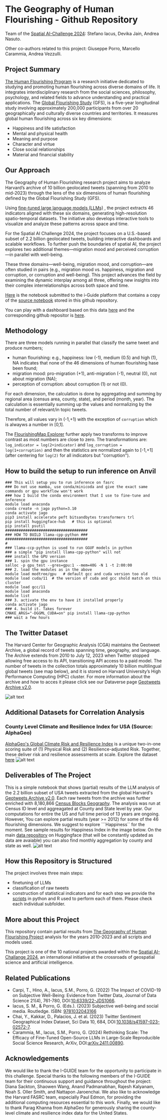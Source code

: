 # The Geography of Human Flourishing - Github Repository
Team of the [Spatial AI-Challenge 2024](https://i-guide.io/spatial-ai-challenge-2024/): Stefano Iacus, Devika Jain, Andrea Nasuto.

Other co-authors related to this project: Giuseppe Porro, Marcello Carammia, Andrea Vezzulli.

## Project Summary

[The Human Flourishing Program](https://hfh.fas.harvard.edu) is a research initiative dedicated to studying and promoting human flourishing across diverse domains of life. It integrates interdisciplinary research from the social sciences, philosophy, psychology, and related fields to advance understanding and practical applications. The [Global Flourishing Study](https://hfh.fas.harvard.edu/global-flourishing-study) (GFS), is a five-year longitudinal study involving approximately 200,000 participants from over 20 geographically and culturally diverse countries and territories. It measures global human flourishing across six key dimensions:

- Happiness and life satisfaction
- Mental and physical health
- Meaning and purpose
- Character and virtue
- Close social relationships
- Material and financial stability

## Our Approach

The Geography of Human Flourishing research project aims to analyze Harvard’s archive of 10 billion geolocated tweets (spanning from 2010 to mid-2023) through the lens of the six dimensions of human flourishing defined by the Global Flourishing Study (GFS).

Using [fine-tuned large language models (LLMs)](https://arxiv.org/abs/2411.00890) , the project extracts 46 indicators aligned with these six domains, generating high-resolution spatio-temporal datasets.  The initiative also develops interactive tools to visualize and analyze these patterns across space and time.

For the Spatial AI Challenge 2024, the project focuses on a U.S.-based subset of 2.2 billion geolocated tweets, building interactive dashboards and scalable workflows. To further push the boundaries of spatial AI, the project explores two additional themes—migration mood and perceived corruption—in parallel with well-being.

These three domains—well-being, migration mood, and corruption—are often studied in pairs (e.g., migration mood vs. happiness, migration and corruption, or corruption and well-being). This project advances the field by examining the dynamic interplay among all three, offering new insights into their complex interrelationships across both space and time.

[Here](https://platform.i-guide.io/notebooks/e870ad3a-8c19-43e1-8323-fb8c39d12898) is the notebook submitted to the i-Guide platform that contains a copy of the [source notebook](flourishing.ipynb) stored in this github repository.

You can play with a dashboard based on this data [here](https://askdataverse.shinyapps.io/FlourishingMap/) and the corresponding github repositor is [here](https://github.com/siacus/flourishingmap).

## Methodology
There are three models running in parallel that classify the same tweet and produce numbers;
* human flourishing: e.g., happiness: low (-1), medium (0.5) and high (1), NA indicates that none of the 46 dimensions of human flourishing hase been found;
* migration mood: pro-migration (+1), anti-migration (-1), neutral (0), not about migration (NA);
* perception of corruption: about corruption (1) or not (0).

For each dimension, the calculation is done by aggregating and summing by regional area (census area, county, state), and period (month, year). The calculation is essentially summing up the values and normalizing by the total number of relevant/in topic tweets.

Therefore, all values vary in (-1,+1) with the exception of ```corruption``` which is alwayws a number in [0,1].

The [FlourishingMap Explorer](https://github.com/siacus/flourishingmap) further apply two transforms to improve contrast as most numbers are close to zero. The transformations are: ```log_indicator = log(2+indicator)``` and ```log_corruption = log(1+corruption)``` and then the statistics are normalized again to [-1,+1] (after centering for ```log(2)``` for all indicators but "corruption").


## How to build the setup to run inference on Anvil
```
### This will setup you to run inference on fasrc
### Do not use mamba, use conda/minicoda and give the exact same commands or gpu workflow won't work
### how I build the conda environment that I use to fine-tune and inference
module load anaconda
conda create -n jago python=3.10
conda activate jago
pip3 install accelerate peft bitsandbytes transformers trl
pip install huggingface-hub   # this is optional
pip install psutil
#####################################
### HOW TO BUILD llama-cpp-python ###
#####################################
#
### llama-ccp-python is used to run GGUF models in python
### a simple "pip install llama-cpp-python" will not
### install the GPU version
### 1. spin the gpu instance
salloc -p gpu_test --gres=gpu:1 --mem=40G -N 1 -t 2:00:00
### 2. load the modules as in the above
module load modtree/gpu   # default gcc and cuda version too old
module load cuda/11  # the version of cuda and gcc shold match on this cluster
module load gcc/11
module load anaconda
module list
### 3. activate the env to have it installed properly
conda activate jago
### 4. build it. Takes forever
CMAKE_ARGS="-DGGML_CUDA=on" pip install llama-cpp-python
### wait a few hours
```

## The Twitter Dataset

The Harvard Center for Geographic Analysis (CGA) maintains the Geotweet Archive, a global record of tweets spanning time, geography, and language. The Archive extends from 2010 to July 12, 2023 when Twitter stopped allowing free access to its API, transitioning API access to a paid model. The number of tweets in the collection totals approximately 10 billion multilingual global tweets (see map below), and it is stored on Harvard University’s High Performance Computing (HPC) cluster. For more information about the archive and how to acces it please click see our Dataverse page [Geotweets Archive v2.0](https://dataverse.harvard.edu/dataset.xhtml?persistentId=doi:10.7910/DVN/3NCMB6). 

![alt text](https://github.com/siacus/flourishing-i-challenge/blob/main/map_tweets_language.png)

## Additional Datasets for Correlation Analysis

### County Level Climate and Resilience Index for USA (Source: AlphaGeo)

[AlphaGeo's Global Climate Risk and Resilience Index](https://docs.alphageo.ai/products/climate-risk-and-resilience-index/the-alphageo-advantage-climate-risk-and-resilience-index) is a unique two-in-one scoring suite of (1) Physical Risk and (2) Resilience-adjusted Risk. Together, these deliver risk and resilience assessments at scale. Explore the dataset [here](https://www.washingtonpost.com/climate-environment/interactive/2024/climate-risk-resilience-factors-us-cities/)
![alt text](https://github.com/siacus/flourishing-i-challenge/blob/main/climate_risk.png)


## Deliverables of The Project

This is a simple notebook that shows (partial) results of the LLM analysis of the 2.2 billion subset of USA tweets extracted from the global Harvard's [Geotweets Archive v2.0](https://dataverse.harvard.edu/dataset.xhtml?persistentId=doi:10.7910/DVN/3NCMB6). Each raw tweets from the archive was further enriched with 8,180,866 [Census Blocks Geography](https://www.census.gov/cgi-bin/geo/shapefiles/index.php). The analysis was run at Census ID level and aggreagated at County and State level by year. Our computations for entire the US and full time period of 13 years are ongoing. However, You can explore partial results (year >= 2012) for some of the 46 flourishing dimensions. We suggest to explore ```Happiness`` for the moment. See sample results for Happiness Index in the image below. On the main [data repository](https://huggingface.co/datasets/siacus/flourishing) on Huggingface (that will be constantly updated as data are avaiable) you can also find monthly aggregation by  county and state as well.
![alt text](https://github.com/siacus/flourishing-i-challenge/blob/main/Happiness_Index.png)

## How this Repository is Structured

The project involves three main steps:
* finetuning of LLMs
* classification of raw tweets
* construction of statistical indicators
and for each step we provide the [scripts](./scripts) in python and R used to perform each of them. Please check each individual subfolder.

## More about this Project

This repository contain partial results from [The Geography of Human Flourishing Project](https://i-guide.io/spatial-ai-challenge-2024/accepted-abstracts/) analysis for the years 2010-2023 and all scripts and models used.

This project is one of the 10 national projects awarded within the [Spatial AI-Challange 2024](https://i-guide.io/spatial-ai-challenge-2024/), an international initiative at the crossroads of geospatial science and artificial intelligence.

## Related Publications

* Carpi, T., Hino, A.,  Iacus, S.M., Porro, G. (2022) The Impact of COVID-19 on Subjective Well-Being: Evidence from Twitter Data, Journal of Data Science 21(4), 761-780, DOI:[10.6339/22-JDS1066](https://doi.org/10.6339/22-JDS1066).
* Iacus, S. M., & Porro, G. (Eds.). (2023) Subjective well-being and social media. Routledge. ISBN: [9781032043166](https://www.routledge.com/Subjective-Well-Being-and-Social-Media/Iacus-Porro/p/book/9781032043166)
* Chai, Y., Kakkar, D., Palacios, J. et al. (2023) Twitter Sentiment Geographical Index Dataset, Sci Data 10, 684, DOI:[10.1038/s41597-023-02572-7](https://doi.org/10.1038/s41597-023-02572-7).
* Carammia, M., Iacus, S.M., Porro, G. (2024) Rethinking Scale: The Efficacy of Fine-Tuned Open-Source LLMs in Large-Scale Reproducible Social Science Research, ArXiv, DOI:[arXiv.2411.00890](https://doi.org/10.48550/arXiv.2411.00890).


## Acknowledgements

We would like to thank the I-GUIDE team for the opportunity to participate in this challenge. Special thanks to the following members of the I-GUIDE team for their continuous support and guidance throughout the project: Diana Sackton, Shaowen Wang, Anand Padmanabhan, Rajesh Kalyanam, Noah S. Oller Smith, and Nattapon Jaroenchai. We also like to acknowledge the Harvard FASRC team, especially Paul Edmon, for providing the additional computing resources essential to this work. Finally, we would like to thank Parag Khanna from AlphaGeo for generously sharing the county-level climate and resilience index data for the United States.





